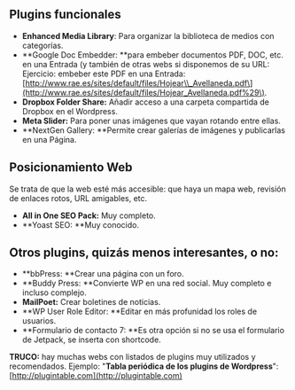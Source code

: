 ## Plugins funcionales

* **Enhanced Media Library**: Para organizar la biblioteca de medios con categorías.
* **Google Doc Embedder: **para embeber documentos PDF, DOC, etc. en una Entrada \(y también de otras webs si disponemos de su URL: Ejercicio: embeber este PDF en una Entrada: [http://www.rae.es/sites/default/files/Hojear\\_Avellaneda.pdf\](http://www.rae.es/sites/default/files/Hojear_Avellaneda.pdf%29\).
* **Dropbox Folder Share:** Añadir acceso a una carpeta compartida de Dropbox en el Wordpress.
* **Meta Slider:** Para poner unas imágenes que vayan rotando entre ellas.
* **NextGen Gallery: **Permite crear galerías de imágenes y publicarlas en una Página.

## Posicionamiento Web

Se trata de que la web esté más accesible: que haya un mapa web, revisión de enlaces rotos, URL amigables, etc.

* **All in One SEO Pack:** Muy completo.
* **Yoast SEO: **Muy conocido.

## Otros plugins, quizás menos interesantes, o no:

* **bbPress: **Crear una página con un foro.
* **Buddy Press: **Convierte WP en una red social. Muy completo e incluso complejo.
* **MailPoet:** Crear boletines de noticias.
* **WP User Role Editor: **Editar en más profunidad los roles de usuarios.
* **Formulario de contacto 7: **Es otra opción si no se usa el formulario de Jetpack, se inserta con shortcode.

**TRUCO:** hay muchas webs con listados de plugins muy utilizados y recomendados. Ejemplo: "**Tabla periódica de los plugins de Wordpress**": [http://plugintable.com](http://plugintable.com)

